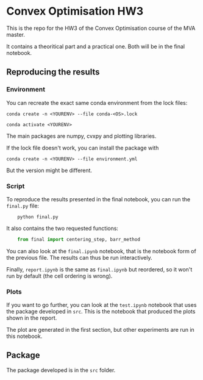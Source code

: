 # Convex Optimisation HW3

This is the repo for the HW3 of the Convex Optimisation course of the MVA master.

It contains a theoritical part and a practical one. Both will be in the final notebook.


## Reproducing the results

### Environment

You can recreate the exact same conda environment from the lock files:

```
conda create -n <YOURENV> --file conda-<OS>.lock

conda activate <YOURENV>
```

The main packages are numpy, cvxpy and plotting libraries.

If the lock file doesn't work, you can install the package with 

```
conda create -n <YOURENV> --file environment.yml
```
But the version might be different.

### Script
To reproduce the results presented in the final notebook, you can run the `final.py` file:

```
    python final.py
```

It also contains the two requested functions:

```python
    from final import centering_step, barr_method
```

You can also look at the `final.ipynb` notebook, that is the notebook form of the previous file. The results can thus be run interactively.

Finally, `report.ipynb` is the same as `final.ipynb` but reordered, so it won't run by default (the cell ordering is wrong).

### Plots

If you want to go further, you can look at the `test.ipynb` notebook that uses the package developed in `src`. This is the notebook that produced the plots shown in the report.

The plot are generated in the first section, but other experiments are run in this notebook.

## Package

The package developed is in the `src` folder.
